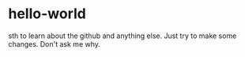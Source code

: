 # hello-world
sth to learn about the github and anything else.
Just try to make some changes. Don't ask me why.
